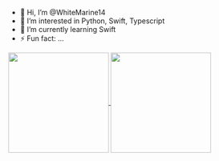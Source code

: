 - 👋 Hi, I’m @WhiteMarine14
- 👀 I’m interested in Python, Swift, Typescript
- 🌱 I’m currently learning Swift 
- ⚡ Fun fact: ...


<a href="https://github.com/anuraghazra/github-readme-stats">
  <img height=200 align="center" src="https://github-readme-stats-dun-two-33.vercel.app/api?username=WhiteMarine14&show_icons=true&theme=dark#gh-dark-mode-only&exclude=repo=blog-starter-kit,vite-react-vercel-demo,github-readme-stats&include_all_commits=true&hide=contribs" />
</a>
<a href="https://github.com/anuraghazra/github-readme-stats">
  <img height=200 align="center" src="https://github-readme-stats-dun-two-33.vercel.app/api/top-langs/?username=WhiteMarine14&exclude_repo=github-readme-stats,blog-starter-kit,vite-react-vercel-demo&layout=compact&langs_count=8&card_width=320&theme=dark#gh-dark-mode-only" />
</a>

<!---
WhiteMarine14/WhiteMarine14 is a ✨ special ✨ repository because its `README.md` (this file) appears on your GitHub profile.
You can click the Preview link to take a look at your changes.
--->
